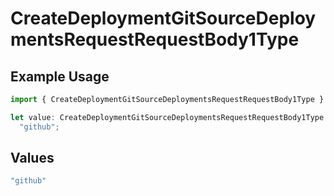 # CreateDeploymentGitSourceDeploymentsRequestRequestBody1Type

## Example Usage

```typescript
import { CreateDeploymentGitSourceDeploymentsRequestRequestBody1Type } from "@vercel/sdk/models/createdeploymentop.js";

let value: CreateDeploymentGitSourceDeploymentsRequestRequestBody1Type =
  "github";
```

## Values

```typescript
"github"
```